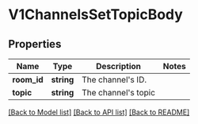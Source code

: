 # V1ChannelsSetTopicBody

## Properties
Name | Type | Description | Notes
------------ | ------------- | ------------- | -------------
**room_id** | **string** | The channel&#x27;s ID. | 
**topic** | **string** | The channel&#x27;s topic | 

[[Back to Model list]](../../README.md#documentation-for-models) [[Back to API list]](../../README.md#documentation-for-api-endpoints) [[Back to README]](../../README.md)

